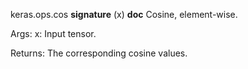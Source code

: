 keras.ops.cos
__signature__
(x)
__doc__
Cosine, element-wise.

Args:
    x: Input tensor.

Returns:
    The corresponding cosine values.
